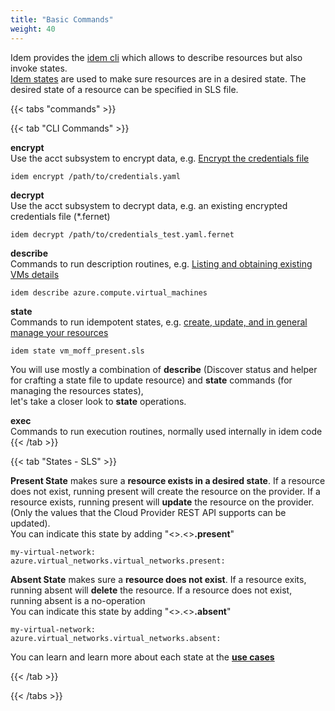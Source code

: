```yaml
---
title: "Basic Commands"
weight: 40
---
```


Idem provides the [idem cli](/Getting-Started/Install-Idem/) which allows to describe resources but also invoke states.<br>
[Idem states](/Use-Cases/SLS-States/) are used to make sure resources are in a desired state. The desired state of a resource can be specified in SLS file.

{{< tabs "commands" >}}

{{< tab "CLI Commands" >}}

<b>encrypt</b><br>
     Use the acct subsystem to encrypt data, e.g. [Encrypt the credentials file](/Getting-Started/Authenticate/)

```shell
idem encrypt /path/to/credentials.yaml
```

<b>decrypt</b><br>
     Use the acct subsystem to decrypt data, e.g. an existing encrypted credentials file (*.fernet)

```shell
idem decrypt /path/to/credentials_test.yaml.fernet
```

<b>describe</b><br>
    Commands to run description routines, e.g. [Listing and obtaining existing VMs details](/Use-Cases/Describe/)

```shell
idem describe azure.compute.virtual_machines
```

<b>state</b><br>
    Commands to run idempotent states, e.g. [create, update, and in general manage your resources](/Use-Cases/SLS-States/) 

```shell
idem state vm_moff_present.sls
```

You will use mostly a combination of <b>describe</b> (Discover status and helper for crafting a state file to update resource) and <b>state</b> commands (for managing the resources states), <br> let's take a closer look to <b>state</b> operations.

<b>exec</b><br>
    Commands to run execution routines, normally used internally in idem code
{{< /tab >}}

{{< tab "States - SLS" >}}
 
<b>Present State</b>
    makes sure a <b>resource exists in a desired state</b>. If a resource does not exist, running present will create the resource on the provider. If a resource exists, running present will <b>update</b> the resource on the provider. (Only the values that the Cloud Provider REST API supports can be updated). <br>
    You can indicate this state by adding "<<Your Provider>>.<<Your Provider Resource>><b>.present</b>"
<br>
```shell
my-virtual-network:
azure.virtual_networks.virtual_networks.present:
```

<b>Absent State</b>
    makes sure a <b>resource does not exist</b>. If a resource exits, running absent will <b>delete</b> the resource. If a resource does not exist, running absent is a no-operation<br>
    You can indicate this state by adding "<<Your Provider>>.<<Your Provider Resource>><b>.absent</b>"
<br>
```shell
my-virtual-network:
azure.virtual_networks.virtual_networks.absent:
```


You can learn and learn more about each state at the <b>[use cases](/Use-Cases/)</b>


{{< /tab >}}


 {{< /tabs >}}
